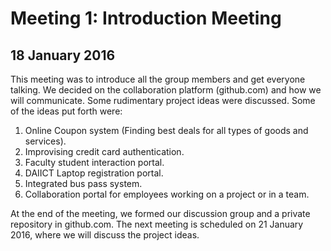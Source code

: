 Meeting 1: Introduction Meeting
==========================
18 January 2016
--------------------

This meeting was to introduce all the group members and get everyone talking. We decided on the collaboration platform (github.com) and how we will communicate. Some rudimentary project ideas were discussed. Some of the ideas put forth were:

1. Online Coupon system (Finding best deals for all types of goods and services).
2. Improvising credit card authentication.
3. Faculty student interaction portal.
4. DAIICT Laptop registration portal.
5. Integrated bus pass system.
6. Collaboration portal for employees working on a project or in a team.

At the end of the meeting, we formed our discussion group and a private repository in github.com. The next meeting is scheduled on 21 January 2016, where we will discuss the project ideas.
